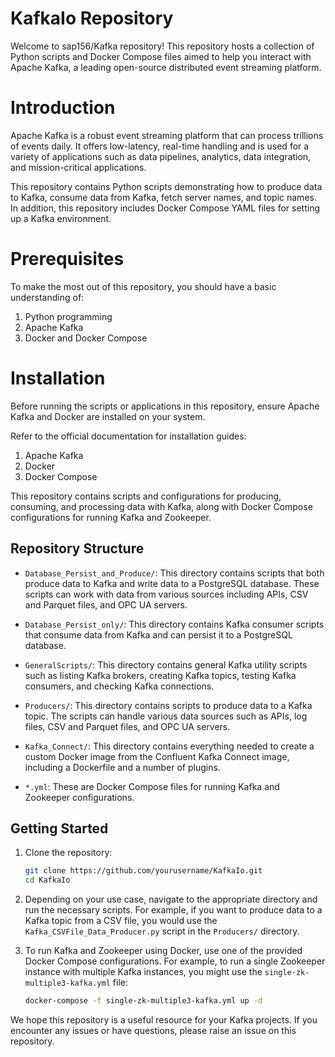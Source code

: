 # KafkaIo Repository
Welcome to sap156/Kafka repository! This repository hosts a collection of Python scripts and Docker Compose files aimed to help you interact with Apache Kafka, a leading open-source distributed event streaming platform.

# Introduction
Apache Kafka is a robust event streaming platform that can process trillions of events daily. It offers low-latency, real-time handling and is used for a variety of applications such as data pipelines, analytics, data integration, and mission-critical applications.

This repository contains Python scripts demonstrating how to produce data to Kafka, consume data from Kafka, fetch server names, and topic names. In addition, this repository includes Docker Compose YAML files for setting up a Kafka environment.

# Prerequisites
To make the most out of this repository, you should have a basic understanding of:

1. Python programming
2. Apache Kafka
3. Docker and Docker Compose

# Installation
Before running the scripts or applications in this repository, ensure Apache Kafka and Docker are installed on your system.

Refer to the official documentation for installation guides:

1. Apache Kafka
2. Docker
3. Docker Compose

This repository contains scripts and configurations for producing, consuming, and processing data with Kafka, along with Docker Compose configurations for running Kafka and Zookeeper.

## Repository Structure

- `Database_Persist_and_Produce/`: This directory contains scripts that both produce data to Kafka and write data to a PostgreSQL database. These scripts can work with data from various sources including APIs, CSV and Parquet files, and OPC UA servers.
  
- `Database_Persist_only/`: This directory contains Kafka consumer scripts that consume data from Kafka and can persist it to a PostgreSQL database.
  
- `GeneralScripts/`: This directory contains general Kafka utility scripts such as listing Kafka brokers, creating Kafka topics, testing Kafka consumers, and checking Kafka connections.
  
- `Producers/`: This directory contains scripts to produce data to a Kafka topic. The scripts can handle various data sources such as APIs, log files, CSV and Parquet files, and OPC UA servers.

- `Kafka_Connect/`: This directory contains everything needed to create a custom Docker image from the Confluent Kafka Connect image, including a Dockerfile and a number of plugins.

- `*.yml`: These are Docker Compose files for running Kafka and Zookeeper configurations.

## Getting Started

1. Clone the repository:
    ```bash
    git clone https://github.com/yourusername/KafkaIo.git
    cd KafkaIo
    ```

2. Depending on your use case, navigate to the appropriate directory and run the necessary scripts. For example, if you want to produce data to a Kafka topic from a CSV file, you would use the `Kafka_CSVFile_Data_Producer.py` script in the `Producers/` directory.
   
3. To run Kafka and Zookeeper using Docker, use one of the provided Docker Compose configurations. For example, to run a single Zookeeper instance with multiple Kafka instances, you might use the `single-zk-multiple3-kafka.yml` file:
    ```bash
    docker-compose -f single-zk-multiple3-kafka.yml up -d
    ```

We hope this repository is a useful resource for your Kafka projects. If you encounter any issues or have questions, please raise an issue on this repository.





